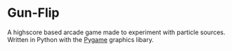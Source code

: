 # Gun-Flip
A highscore based arcade game made to experiment with particle sources. Written in Python with the [Pygame](https://www.pygame.org/news) graphics libary. 
